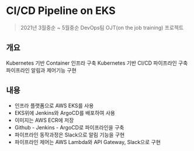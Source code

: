# CI/CD Pipeline on EKS
> 2021년 3월중순 ~ 5월중순
> DevOps팀 OJT(on the job training) 프로젝트

## 개요
 Kubernetes 기반 Container 인프라 구축
 Kubernetes 기반 CI/CD 파이프라인 구축
 파이프라인 알림과 제어기능 구현

## 내용
- 인프라 플랫폼으로 AWS EKS를 사용
- EKS위에 Jenkins와 ArgoCD를 배포하여 사용
- 이미지는 AWS ECR에 저장
- Github - Jenkins - ArgoCD로 파이프라인을 구축
- 파이프라인 동작과정은 Slack으로 알림 기능을 구현
- 파이프라인 제어는 AWS Lambda와 API Gateway, Slack으로 구현
